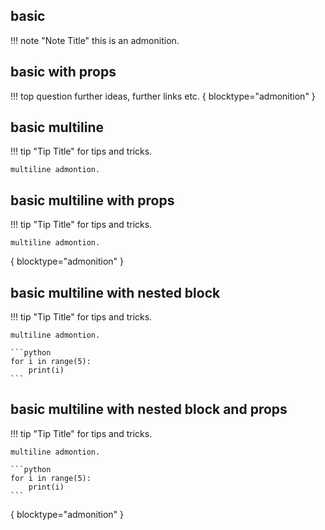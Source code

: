 ## basic

!!! note "Note Title"
    this is an admonition.

## basic with props

!!! top question
    further ideas, further links etc.
{ blocktype="admonition" }

## basic multiline

!!! tip "Tip Title"
    for tips and tricks.
    
    multiline admontion.

## basic multiline with props

!!! tip "Tip Title"
    for tips and tricks.
    
    multiline admontion.
{ blocktype="admonition" }

## basic multiline with nested block

!!! tip "Tip Title"
    for tips and tricks.
    
    multiline admontion.
    
    ```python
    for i in range(5):
        print(i)
    ```

## basic multiline with nested block and props

!!! tip "Tip Title"
    for tips and tricks.
    
    multiline admontion.
    
    ```python
    for i in range(5):
        print(i)
    ```
{ blocktype="admonition" }



